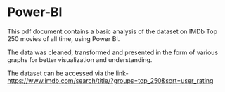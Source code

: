 # Power-BI

This pdf document contains a basic analysis of the dataset on IMDb Top 250 movies of all time, using Power BI.

The data was cleaned, transformed and presented in the form of various graphs for better visualization and understanding.

The dataset can be accessed via the link- https://www.imdb.com/search/title/?groups=top_250&sort=user_rating
